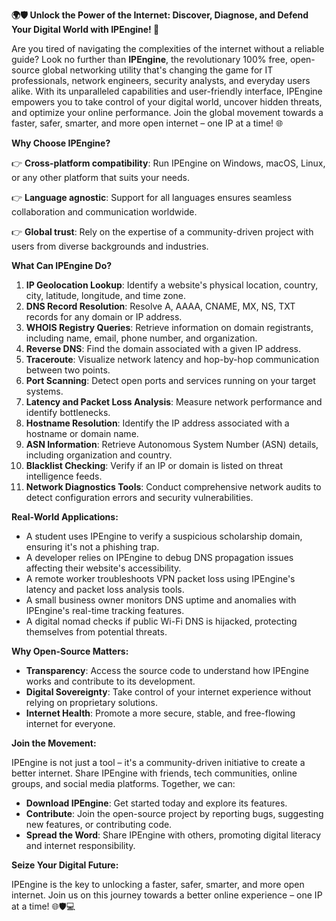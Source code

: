 **🌍🛡️ Unlock the Power of the Internet: Discover, Diagnose, and Defend Your Digital World with IPEngine! 🚀**

Are you tired of navigating the complexities of the internet without a reliable guide? Look no further than **IPEngine**, the revolutionary 100% free, open-source global networking utility that's changing the game for IT professionals, network engineers, security analysts, and everyday users alike. With its unparalleled capabilities and user-friendly interface, IPEngine empowers you to take control of your digital world, uncover hidden threats, and optimize your online performance. Join the global movement towards a faster, safer, smarter, and more open internet – one IP at a time! 🌐

**Why Choose IPEngine?**

👉 **Cross-platform compatibility**: Run IPEngine on Windows, macOS, Linux, or any other platform that suits your needs.

👉 **Language agnostic**: Support for all languages ensures seamless collaboration and communication worldwide.

👉 **Global trust**: Rely on the expertise of a community-driven project with users from diverse backgrounds and industries.

**What Can IPEngine Do?**

1. **IP Geolocation Lookup**: Identify a website's physical location, country, city, latitude, longitude, and time zone.
2. **DNS Record Resolution**: Resolve A, AAAA, CNAME, MX, NS, TXT records for any domain or IP address.
3. **WHOIS Registry Queries**: Retrieve information on domain registrants, including name, email, phone number, and organization.
4. **Reverse DNS**: Find the domain associated with a given IP address.
5. **Traceroute**: Visualize network latency and hop-by-hop communication between two points.
6. **Port Scanning**: Detect open ports and services running on your target systems.
7. **Latency and Packet Loss Analysis**: Measure network performance and identify bottlenecks.
8. **Hostname Resolution**: Identify the IP address associated with a hostname or domain name.
9. **ASN Information**: Retrieve Autonomous System Number (ASN) details, including organization and country.
10. **Blacklist Checking**: Verify if an IP or domain is listed on threat intelligence feeds.
11. **Network Diagnostics Tools**: Conduct comprehensive network audits to detect configuration errors and security vulnerabilities.

**Real-World Applications:**

* A student uses IPEngine to verify a suspicious scholarship domain, ensuring it's not a phishing trap.
* A developer relies on IPEngine to debug DNS propagation issues affecting their website's accessibility.
* A remote worker troubleshoots VPN packet loss using IPEngine's latency and packet loss analysis tools.
* A small business owner monitors DNS uptime and anomalies with IPEngine's real-time tracking features.
* A digital nomad checks if public Wi-Fi DNS is hijacked, protecting themselves from potential threats.

**Why Open-Source Matters:**

* **Transparency**: Access the source code to understand how IPEngine works and contribute to its development.
* **Digital Sovereignty**: Take control of your internet experience without relying on proprietary solutions.
* **Internet Health**: Promote a more secure, stable, and free-flowing internet for everyone.

**Join the Movement:**

IPEngine is not just a tool – it's a community-driven initiative to create a better internet. Share IPEngine with friends, tech communities, online groups, and social media platforms. Together, we can:

* **Download IPEngine**: Get started today and explore its features.
* **Contribute**: Join the open-source project by reporting bugs, suggesting new features, or contributing code.
* **Spread the Word**: Share IPEngine with others, promoting digital literacy and internet responsibility.

**Seize Your Digital Future:**

IPEngine is the key to unlocking a faster, safer, smarter, and more open internet. Join us on this journey towards a better online experience – one IP at a time! 🌐🛡️💻